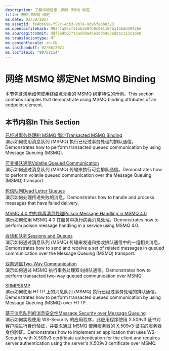 ```yaml
---
description: 了解详细信息：网络 MSMQ 绑定
title: 网络 MSMQ 绑定
ms.date: 03/30/2017
ms.assetid: fe4bb696-f57c-4cb3-9b7e-9d95fe6b8323
ms.openlocfilehash: 9934fa05cf31ab3e9fb0c081184b11b6dd39428e
ms.sourcegitcommit: ddf7edb67715a5b9a45e3dd44536dabc153c1de0
ms.translationtype: MT
ms.contentlocale: zh-CN
ms.lasthandoff: 02/06/2021
ms.locfileid: "99752114"
---
```

# <a name="net-msmq-binding"></a><span data-ttu-id="59754-103">网络 MSMQ 绑定</span><span class="sxs-lookup"><span data-stu-id="59754-103">Net MSMQ Binding</span></span>

<span data-ttu-id="59754-104">本节包含演示如何使用终结点元素的 MSMQ 绑定特性的示例。</span><span class="sxs-lookup"><span data-stu-id="59754-104">This section contains samples that demonstrate using MSMQ binding attributes of an endpoint element.</span></span>  
  
## <a name="in-this-section"></a><span data-ttu-id="59754-105">本节内容</span><span class="sxs-lookup"><span data-stu-id="59754-105">In This Section</span></span>  

 [<span data-ttu-id="59754-106">已经过事务处理的 MSMQ 绑定</span><span class="sxs-lookup"><span data-stu-id="59754-106">Transacted MSMQ Binding</span></span>](transacted-msmq-binding.md)  
 <span data-ttu-id="59754-107">演示如何使用消息队列 (MSMQ) 执行已经过事务处理的排队通信。</span><span class="sxs-lookup"><span data-stu-id="59754-107">Demonstrates how to perform transacted queued communication by using Message Queuing (MSMQ).</span></span>  
  
 [<span data-ttu-id="59754-108">可变排队通信</span><span class="sxs-lookup"><span data-stu-id="59754-108">Volatile Queued Communication</span></span>](volatile-queued-communication.md)  
 <span data-ttu-id="59754-109">演示如何通过消息队列 (MSMQ) 传输来执行可变排队通信。</span><span class="sxs-lookup"><span data-stu-id="59754-109">Demonstrates how to perform volatile queued communication over the Message Queuing (MSMQ) transport.</span></span>  
  
 [<span data-ttu-id="59754-110">死信队列</span><span class="sxs-lookup"><span data-stu-id="59754-110">Dead Letter Queues</span></span>](dead-letter-queues.md)  
 <span data-ttu-id="59754-111">演示如何处理传递失败的消息。</span><span class="sxs-lookup"><span data-stu-id="59754-111">Demonstrates how to handle and process messages that have failed delivery.</span></span>  
  
 [<span data-ttu-id="59754-112">MSMQ 4.0 中的病毒消息处理</span><span class="sxs-lookup"><span data-stu-id="59754-112">Poison Message Handling in MSMQ 4.0</span></span>](poison-message-handling-in-msmq-4-0.md)  
 <span data-ttu-id="59754-113">演示如何使用 MSMQ 4.0 在服务中执行病毒消息处理。</span><span class="sxs-lookup"><span data-stu-id="59754-113">Demonstrates how to perform poison message handling in a service using MSMQ 4.0.</span></span>  
  
 [<span data-ttu-id="59754-114">会话和队列</span><span class="sxs-lookup"><span data-stu-id="59754-114">Sessions and Queues</span></span>](sessions-and-queues.md)  
 <span data-ttu-id="59754-115">演示如何通过消息队列 (MSMQ) 传输来发送和接收排队通信中的一组相关消息。</span><span class="sxs-lookup"><span data-stu-id="59754-115">Demonstrates how to send and receive a set of related messages in queued communication over the Message Queuing (MSMQ) transport.</span></span>  
  
 [<span data-ttu-id="59754-116">双向通信</span><span class="sxs-lookup"><span data-stu-id="59754-116">Two-Way Communication</span></span>](two-way-communication.md)  
 <span data-ttu-id="59754-117">演示如何通过 MSMQ 执行事务处理双向排队通信。</span><span class="sxs-lookup"><span data-stu-id="59754-117">Demonstrates how to perform transacted two-way queued communication over MSMQ.</span></span>
  
 [<span data-ttu-id="59754-118">SRMP</span><span class="sxs-lookup"><span data-stu-id="59754-118">SRMP</span></span>](srmp.md)  
 <span data-ttu-id="59754-119">演示如何使用 HTTP 上的消息队列 (MSMQ) 执行已经过事务处理的排队通信。</span><span class="sxs-lookup"><span data-stu-id="59754-119">Demonstrates how to perform transacted queued communication by using Message Queuing (MSMQ) over HTTP.</span></span>  
  
 [<span data-ttu-id="59754-120">基于消息队列的消息安全性</span><span class="sxs-lookup"><span data-stu-id="59754-120">Message Security over Message Queuing</span></span>](message-security-over-message-queuing.md)  
 <span data-ttu-id="59754-121">演示如何实现使用 WS-Security 的应用程序，此应用程序使用 X.509v3 证书对客户端进行身份验证，并要求通过 MSMQ 使用服务器的 X.509v3 证书的服务器身份验证。</span><span class="sxs-lookup"><span data-stu-id="59754-121">Demonstrates how to implement an application that uses WS-Security with X.509v3 certificate authentication for the client and requires server authentication using the server's X.509v3 certificate over MSMQ.</span></span>
